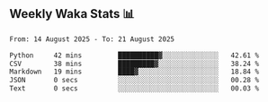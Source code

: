 ## Weekly Waka Stats 📊
<!--START_SECTION:waka-->

```txt
From: 14 August 2025 - To: 21 August 2025

Python     42 mins         ██████████▓░░░░░░░░░░░░░░   42.61 %
CSV        38 mins         █████████▓░░░░░░░░░░░░░░░   38.24 %
Markdown   19 mins         ████▓░░░░░░░░░░░░░░░░░░░░   18.84 %
JSON       0 secs          ░░░░░░░░░░░░░░░░░░░░░░░░░   00.28 %
Text       0 secs          ░░░░░░░░░░░░░░░░░░░░░░░░░   00.03 %
```

<!--END_SECTION:waka-->

<!--

Here are some ideas to get you started:

- 🔭 I’m currently working on (way to add branches committed on)
- 🌱 I’m currently learning Web Frameworks and Machine Learning! (Lisp, JS (react & angular), Python, and __)
- 💬 Ask me about ...
- 📫 How to reach me: 
- 😄 Pronouns: He/Him/His
- ⚡ Fun fact: ...

that-recsys-lab
-->

